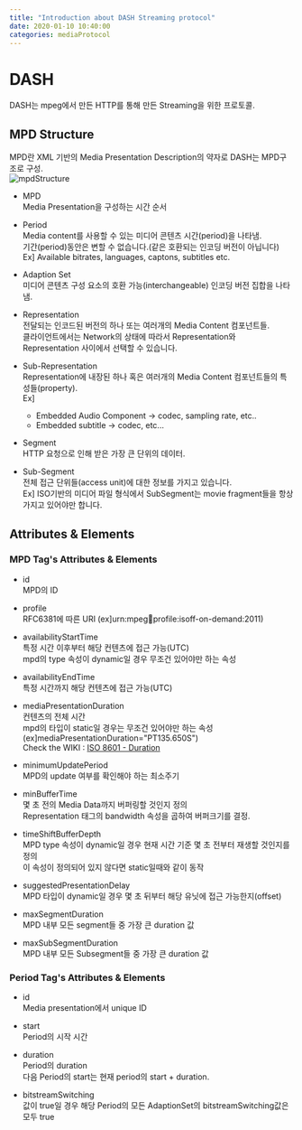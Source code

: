 ```yaml
---
title: "Introduction about DASH Streaming protocol"
date: 2020-01-10 10:40:00
categories: mediaProtocol
---
```


# DASH
DASH는 mpeg에서 만든 HTTP를 통해 만든 Streaming을 위한 프로토콜.<br>

## MPD Structure
MPD란 XML 기반의 Media Presentation Description의 약자로 DASH는 MPD구조로 구성.<br>
![mpdStructure](assets/images/imageStorage/MPDStructure.png)

* MPD<br>
Media Presentation을 구성하는 시간 순서

* Period<br>
Media content를 사용할 수 있는 미디어 콘텐츠 시간(period)을 나타냄.<br>
기간(period)동안은 변할 수 없습니다.(같은 호환되는 인코딩 버전이 아닙니다)<br>
Ex] Available bitrates, languages, captons, subtitles etc.

* Adaption Set<br>
미디어 콘텐츠 구성 요소의 호환 가능(interchangeable)  인코딩 버전 집합을 나타냄.

* Representation<br>
전달되는 인코드된 버전의 하나 또는 여러개의 Media Content 컴포넌트들.<br>
클라이언트에서는 Network의 상태에 따라서 Representation와 Representation 사이에서 선택할 수 있습니다.

* Sub-Representation<br>
Representation에 내장된 하나 혹은 여러개의 Media Content 컴포넌트들의 특성들(property).<br>
Ex] 
  - Embedded Audio Component -> codec, sampling rate, etc..
  - Embedded subtitle -> codec, etc...

* Segment<br>
HTTP 요청으로 인해 받은 가장 큰 단위의 데이터.

* Sub-Segment<br>
전체 접근 단위들(access unit)에 대한 정보를 가지고 있습니다.<br>
Ex] ISO기반의 미디어 파일 형식에서 SubSegment는 movie fragment들을 항상 가지고 있어야만 합니다.

## Attributes & Elements

### MPD Tag's Attributes & Elements

* id<br>
MPD의 ID

* profile<br>
RFC6381에 따른 URI (ex]urn:mpeg:dash:profile:isoff-on-demand:2011)

* availabilityStartTime<br>
특정 시간 이후부터 해당 컨텐츠에 접근 가능(UTC)<br>
mpd의 type 속성이 dynamic일 경우 무조건 있어야만 하는 속성

* availabilityEndTime<br>
특정 시간까지 해당 컨텐츠에 접근 가능(UTC)

* mediaPresentationDuration<br>
컨텐츠의 전체 시간<br>
mpd의 타입이 static일 경우는 무조건 있어야만 하는 속성(ex]mediaPresentationDuration="PT135.650S")<br>
Check the WIKI : [ISO 8601 - Duration]

* minimumUpdatePeriod<br>
MPD의 update 여부를 확인해야 하는 최소주기

* minBufferTime<br>
몇 초 전의 Media Data까지 버퍼링할 것인지 정의<br>
Representation 태그의 bandwidth 속성을 곱하여 버퍼크기를 결정.

* timeShiftBufferDepth<br>
MPD type 속성이 dynamic일 경우 현재 시간 기준 몇 초 전부터 재생할 것인지를 정의<br>
이 속성이 정의되어 있지 않다면 static일때와 같이 동작

* suggestedPresentationDelay<br>
MPD 타입이 dynamic일 경우 몇 초 뒤부터 해당 유닛에 접근 가능한지(offset)

* maxSegmentDuration<br>
MPD 내부 모든 segment들 중 가장 큰 duration 값

* maxSubSegmentDuration<br>
MPD 내부 모든 Subsegment들 중 가장 큰 duration 값

### Period Tag's Attributes & Elements
* id<br>
Media presentation에서 unique ID

* start<br>
Period의 시작 시간

* duration<br>
Period의 duration<br>
다음 Period의 start는 현재 period의 start + duration.

* bitstreamSwitching<br>
값이 true일 경우 해당 Period의 모든 AdaptionSet의 bitstreamSwitching값은 모두 true



<!--
Reference other site
-->
[ISO 8601 - Duration]: https://en.wikipedia.org/wiki/ISO_8601#Durations